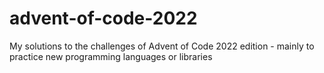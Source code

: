 # advent-of-code-2022
My solutions to the challenges of Advent of Code 2022 edition - mainly to practice new programming languages or libraries
